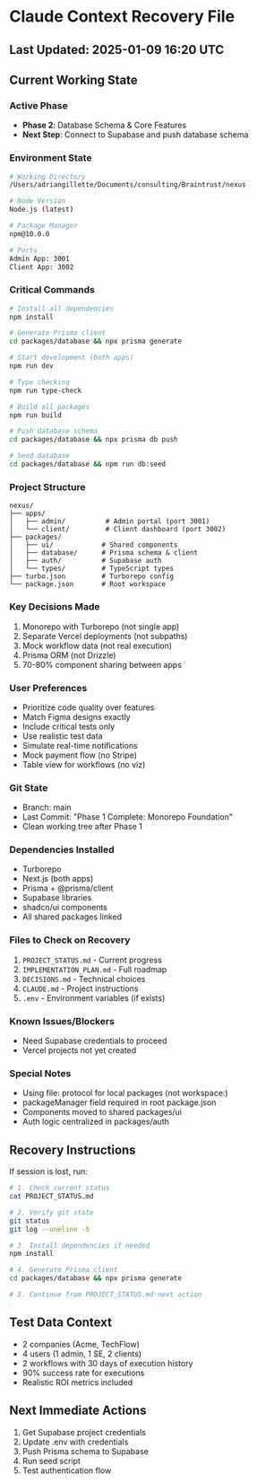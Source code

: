 # Claude Context Recovery File

## Last Updated: 2025-01-09 16:20 UTC

## Current Working State

### Active Phase
- **Phase 2**: Database Schema & Core Features
- **Next Step**: Connect to Supabase and push database schema

### Environment State
```bash
# Working Directory
/Users/adriangillette/Documents/consulting/Braintrust/nexus

# Node Version
Node.js (latest)

# Package Manager
npm@10.0.0

# Ports
Admin App: 3001
Client App: 3002
```

### Critical Commands
```bash
# Install all dependencies
npm install

# Generate Prisma client
cd packages/database && npx prisma generate

# Start development (both apps)
npm run dev

# Type checking
npm run type-check

# Build all packages
npm run build

# Push database schema
cd packages/database && npx prisma db push

# Seed database
cd packages/database && npm run db:seed
```

### Project Structure
```
nexus/
├── apps/
│   ├── admin/          # Admin portal (port 3001)
│   └── client/         # Client dashboard (port 3002)
├── packages/
│   ├── ui/            # Shared components
│   ├── database/      # Prisma schema & client
│   ├── auth/          # Supabase auth
│   └── types/         # TypeScript types
├── turbo.json         # Turborepo config
└── package.json       # Root workspace
```

### Key Decisions Made
1. Monorepo with Turborepo (not single app)
2. Separate Vercel deployments (not subpaths)
3. Mock workflow data (not real execution)
4. Prisma ORM (not Drizzle)
5. 70-80% component sharing between apps

### User Preferences
- Prioritize code quality over features
- Match Figma designs exactly
- Include critical tests only
- Use realistic test data
- Simulate real-time notifications
- Mock payment flow (no Stripe)
- Table view for workflows (no viz)

### Git State
- Branch: main
- Last Commit: "Phase 1 Complete: Monorepo Foundation"
- Clean working tree after Phase 1

### Dependencies Installed
- Turborepo
- Next.js (both apps)
- Prisma + @prisma/client
- Supabase libraries
- shadcn/ui components
- All shared packages linked

### Files to Check on Recovery
1. `PROJECT_STATUS.md` - Current progress
2. `IMPLEMENTATION_PLAN.md` - Full roadmap
3. `DECISIONS.md` - Technical choices
4. `CLAUDE.md` - Project instructions
5. `.env` - Environment variables (if exists)

### Known Issues/Blockers
- Need Supabase credentials to proceed
- Vercel projects not yet created

### Special Notes
- Using file: protocol for local packages (not workspace:)
- packageManager field required in root package.json
- Components moved to shared packages/ui
- Auth logic centralized in packages/auth

## Recovery Instructions

If session is lost, run:
```bash
# 1. Check current status
cat PROJECT_STATUS.md

# 2. Verify git state
git status
git log --oneline -5

# 3. Install dependencies if needed
npm install

# 4. Generate Prisma client
cd packages/database && npx prisma generate

# 5. Continue from PROJECT_STATUS.md next action
```

## Test Data Context
- 2 companies (Acme, TechFlow)
- 4 users (1 admin, 1 SE, 2 clients)
- 2 workflows with 30 days of execution history
- 90% success rate for executions
- Realistic ROI metrics included

## Next Immediate Actions
1. Get Supabase project credentials
2. Update .env with credentials
3. Push Prisma schema to Supabase
4. Run seed script
5. Test authentication flow